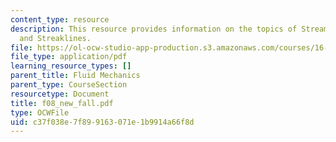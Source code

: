```yaml
---
content_type: resource
description: This resource provides information on the topics of Streamlines, Pathlines
  and Streaklines.
file: https://ol-ocw-studio-app-production.s3.amazonaws.com/courses/16-01-unified-engineering-i-ii-iii-iv-fall-2005-spring-2006/c37f038e7f899163071e1b9914a66f8d_f08_new_fall.pdf
file_type: application/pdf
learning_resource_types: []
parent_title: Fluid Mechanics
parent_type: CourseSection
resourcetype: Document
title: f08_new_fall.pdf
type: OCWFile
uid: c37f038e-7f89-9163-071e-1b9914a66f8d
---
```

